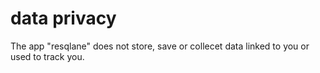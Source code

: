 # data privacy
The app "resqlane" does not store, save or collecet data linked to you or used to track you.